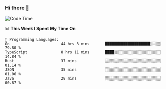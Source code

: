 ### Hi there 👋

<!--
**CrazyCollin/crazycollin** is a ✨ _special_ ✨ repository because its `README.md` (this file) appears on your GitHub profile.

Here are some ideas to get you started:

- 🔭 I’m currently working on ...
- 🌱 I’m currently learning ...
- 👯 I’m looking to collaborate on ...
- 🤔 I’m looking for help with ...
- 💬 Ask me about ...
- 📫 How to reach me: ...
- 😄 Pronouns: ...
- ⚡ Fun fact: ...
-->

<!--START_SECTION:waka-->
![Code Time](http://img.shields.io/badge/Code%20Time-830%20hrs%2019%20mins-blue)

📊 **This Week I Spent My Time On** 

```text
💬 Programming Languages: 
Go                       44 hrs 3 mins       ████████████████████░░░░░   79.80 % 
TypeScript               8 hrs 11 mins       ████░░░░░░░░░░░░░░░░░░░░░   14.84 % 
Rust                     37 mins             ░░░░░░░░░░░░░░░░░░░░░░░░░   01.14 % 
JSON                     35 mins             ░░░░░░░░░░░░░░░░░░░░░░░░░   01.06 % 
Java                     28 mins             ░░░░░░░░░░░░░░░░░░░░░░░░░   00.87 % 
```


<!--END_SECTION:waka-->
